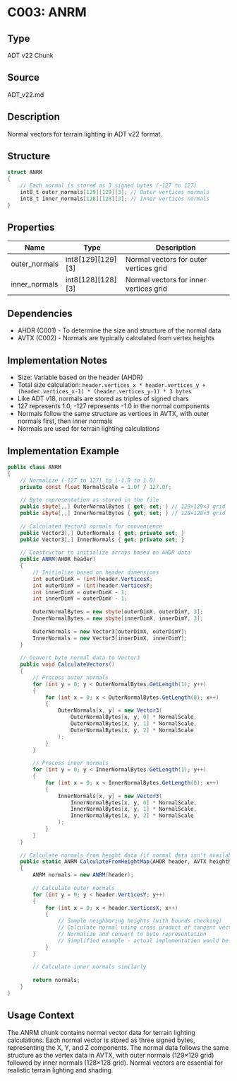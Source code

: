 # C003: ANRM

## Type
ADT v22 Chunk

## Source
ADT_v22.md

## Description
Normal vectors for terrain lighting in ADT v22 format.

## Structure
```csharp
struct ANRM
{
    // Each normal is stored as 3 signed bytes (-127 to 127)
    int8_t outer_normals[129][129][3]; // Outer vertices normals
    int8_t inner_normals[128][128][3]; // Inner vertices normals
}
```

## Properties
| Name | Type | Description |
|------|------|-------------|
| outer_normals | int8[129][129][3] | Normal vectors for outer vertices grid |
| inner_normals | int8[128][128][3] | Normal vectors for inner vertices grid |

## Dependencies
- AHDR (C001) - To determine the size and structure of the normal data
- AVTX (C002) - Normals are typically calculated from vertex heights

## Implementation Notes
- Size: Variable based on the header (AHDR)
- Total size calculation: `header.vertices_x * header.vertices_y + (header.vertices_x-1) * (header.vertices_y-1) * 3 bytes`
- Like ADT v18, normals are stored as triples of signed chars
- 127 represents 1.0, -127 represents -1.0 in the normal components
- Normals follow the same structure as vertices in AVTX, with outer normals first, then inner normals
- Normals are used for terrain lighting calculations

## Implementation Example
```csharp
public class ANRM
{
    // Normalize (-127 to 127) to (-1.0 to 1.0)
    private const float NormalScale = 1.0f / 127.0f;
    
    // Byte representation as stored in the file
    public sbyte[,,] OuterNormalBytes { get; set; } // 129×129×3 grid
    public sbyte[,,] InnerNormalBytes { get; set; } // 128×128×3 grid
    
    // Calculated Vector3 normals for convenience
    public Vector3[,] OuterNormals { get; private set; }
    public Vector3[,] InnerNormals { get; private set; }
    
    // Constructor to initialize arrays based on AHDR data
    public ANRM(AHDR header)
    {
        // Initialize based on header dimensions
        int outerDimX = (int)header.VerticesX;
        int outerDimY = (int)header.VerticesY;
        int innerDimX = outerDimX - 1;
        int innerDimY = outerDimY - 1;
        
        OuterNormalBytes = new sbyte[outerDimX, outerDimY, 3];
        InnerNormalBytes = new sbyte[innerDimX, innerDimY, 3];
        
        OuterNormals = new Vector3[outerDimX, outerDimY];
        InnerNormals = new Vector3[innerDimX, innerDimY];
    }
    
    // Convert byte normal data to Vector3
    public void CalculateVectors()
    {
        // Process outer normals
        for (int y = 0; y < OuterNormalBytes.GetLength(1); y++)
        {
            for (int x = 0; x < OuterNormalBytes.GetLength(0); x++)
            {
                OuterNormals[x, y] = new Vector3(
                    OuterNormalBytes[x, y, 0] * NormalScale,
                    OuterNormalBytes[x, y, 1] * NormalScale,
                    OuterNormalBytes[x, y, 2] * NormalScale
                );
            }
        }
        
        // Process inner normals
        for (int y = 0; y < InnerNormalBytes.GetLength(1); y++)
        {
            for (int x = 0; x < InnerNormalBytes.GetLength(0); x++)
            {
                InnerNormals[x, y] = new Vector3(
                    InnerNormalBytes[x, y, 0] * NormalScale,
                    InnerNormalBytes[x, y, 1] * NormalScale,
                    InnerNormalBytes[x, y, 2] * NormalScale
                );
            }
        }
    }
    
    // Calculate normals from height data (if normal data isn't available)
    public static ANRM CalculateFromHeightMap(AHDR header, AVTX heightMap)
    {
        ANRM normals = new ANRM(header);
        
        // Calculate outer normals
        for (int y = 0; y < header.VerticesY; y++)
        {
            for (int x = 0; x < header.VerticesX; x++)
            {
                // Sample neighboring heights (with bounds checking)
                // Calculate normal using cross product of tangent vectors
                // Normalize and convert to byte representation
                // Simplified example - actual implementation would be more complex
            }
        }
        
        // Calculate inner normals similarly
        
        return normals;
    }
}
```

## Usage Context
The ANRM chunk contains normal vector data for terrain lighting calculations. Each normal vector is stored as three signed bytes, representing the X, Y, and Z components. The normal data follows the same structure as the vertex data in AVTX, with outer normals (129×129 grid) followed by inner normals (128×128 grid). Normal vectors are essential for realistic terrain lighting and shading. 